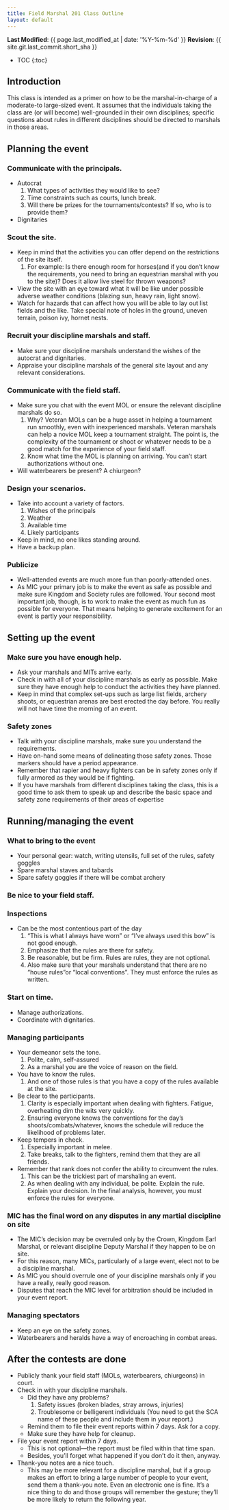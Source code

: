 ```yaml
---
title: Field Marshal 201 Class Outline
layout: default
---
```


**Last Modified**: {{ page.last_modified_at | date: '%Y-%m-%d' }}
**Revision**: {{ site.git.last_commit.short_sha }}

* TOC
{:toc}

## Introduction
This class is intended as a primer on how to be the marshal-in-charge of a moderate-to large-sized event. It assumes that the individuals taking the class are (or will become) well-grounded in their own disciplines; specific questions about rules in different disciplines should be directed to marshals in those areas.

## Planning the event
### Communicate with the principals.
* Autocrat
    1. What types of activities they would like to see?
    2. Time constraints such as courts, lunch break.
    3. Will there be prizes for the tournaments/contests? If so, who is to provide them?
* Dignitaries

### Scout the site.
* Keep in mind that the activities you can offer depend on the restrictions of the site itself.
    1. For example: Is there enough room for horses(and if you don’t know the requirements, you need to bring an equestrian marshal with you to the site)? Does it allow live steel for thrown weapons?
* View the site with an eye toward what it will be like under possible adverse weather conditions (blazing sun, heavy rain, light snow).
* Watch for hazards that can affect how you will be able to lay out list fields and the like. Take special note of holes in the ground, uneven terrain, poison ivy, hornet nests.

### Recruit your discipline marshals and staff.
* Make sure your discipline marshals understand the wishes of the autocrat and dignitaries.
* Appraise your discipline marshals of the general site layout and any relevant considerations.

### Communicate with the field staff.
* Make sure you chat with the event MOL or ensure the relevant discipline marshals do so.
    1. Why? Veteran MOLs can be a huge asset in helping a tournament run smoothly, even with inexperienced marshals. Veteran marshals can help a novice MOL keep a tournament straight. The point is, the complexity of the tournament or shoot or whatever needs to be a good match for the experience of your field staff.
    2. Know what time the MOL is planning on arriving. You can’t start authorizations without one.
* Will waterbearers be present? A chiurgeon?

### Design your scenarios.
* Take into account a variety of factors.
    1. Wishes of the principals
    2. Weather
    3. Available time
    4. Likely participants
* Keep in mind, no one likes standing around.
* Have a backup plan.

### Publicize
* Well-attended events are much more fun than poorly-attended ones.
* As MIC your primary job is to make the event as safe as possible and make sure Kingdom and Society rules are followed. Your second most important job, though, is to work to make the event as much fun as possible for everyone. That means helping to generate excitement for an event is partly your responsibility.

## Setting up the event
### Make sure you have enough help.
* Ask your marshals and MITs arrive early.
* Check in with all of your discipline marshals as early as possible. Make sure they have enough help to conduct the activities they have planned.
* Keep in mind that complex set-ups such as large list fields, archery shoots, or equestrian arenas are best erected the day before. You really will not have time the morning of an event.

### Safety zones
* Talk with your discipline marshals, make sure you understand the requirements.
* Have on-hand some means of delineating those safety zones. Those markers should have a period appearance.
* Remember that rapier and heavy fighters can be in safety zones only if fully armored as they would be if fighting.
* If you have marshals from different disciplines taking the class, this is a good time to ask them to speak up and describe the basic space and safety zone requirements of their areas of expertise

## Running/managing the event
### What to bring to the event
* Your personal gear: watch, writing utensils, full set of the rules, safety goggles
* Spare marshal staves and tabards
* Spare safety goggles if there will be combat archery

### Be nice to your field staff.

### Inspections
* Can be the most contentious part of the day
    1. “This is what I always have worn” or “I’ve always used this bow” is not good enough.
    2. Emphasize that the rules are there for safety.
    3. Be reasonable, but be firm. Rules are rules, they are not optional.
    4. Also make sure that your marshals understand that there are no “house rules”or “local conventions”. They must enforce the rules as written.

### Start on time.
* Manage authorizations.
* Coordinate with dignitaries.

### Managing participants
* Your demeanor sets the tone.
    1. Polite, calm, self-assured
    2. As a marshal you are the voice of reason on the field.
* You have to know the rules.
    1. And one of those rules is that you have a copy of the rules available at the site.
* Be clear to the participants.
    1. Clarity is especially important when dealing with fighters. Fatigue, overheating dim the wits very quickly.
    2. Ensuring everyone knows the conventions for the day’s shoots/combats/whatever, knows the schedule will reduce the likelihood of problems later.
* Keep tempers in check.
    1. Especially important in melee.
    2. Take breaks, talk to the fighters, remind them that they are all friends.
* Remember that rank does not confer the ability to circumvent the rules.
    1. This can be the trickiest part of marshaling an event.
    2. As when dealing with any individual, be polite. Explain the rule. Explain your decision. In the final analysis, however, you must enforce the rules for everyone.

### MIC has the final word on any disputes in any martial discipline on site
* The MIC’s decision may be overruled only by the Crown, Kingdom Earl Marshal, or relevant discipline Deputy Marshal if they happen to be on site.
* For this reason, many MICs, particularly of a large event, elect not to be a discipline marshal.
* As MIC you should overrule one of your discipline marshals only if you have a really, really good reason.
* Disputes that reach the MIC level for arbitration should be included in your event report.

### Managing spectators
* Keep an eye on the safety zones.
* Waterbearers and heralds have a way of encroaching in combat areas.

## After the contests are done
* Publicly thank your field staff (MOLs, waterbearers, chiurgeons) in court.
* Check in with your discipline marshals.
    * Did they have any problems?
        1. Safety issues (broken blades, stray arrows, injuries)
        2. Troublesome or belligerent individuals (You need to get the SCA name of these people and include them in your report.)
    * Remind them to file their event reports within 7 days. Ask for a copy.
    * Make sure they have help for cleanup.
* File your event report within 7 days.
    * This is not optional—the report must be filed within that time span.
    * Besides, you’ll forget what happened if you don’t do it then, anyway.
* Thank-you notes are a nice touch.
    * This may be more relevant for a discipline marshal, but if a group makes an effort to bring a large number of people to your event, send them a thank-you note. Even an electronic one is fine. It’s a nice thing to do and those groups will remember the gesture; they’ll be more likely to return the following year.
